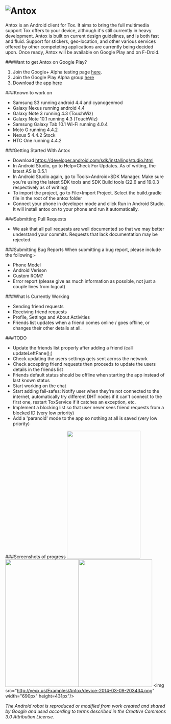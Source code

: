 ![Antox](http://vexx.us/Images/AntoxFull.png "Antox Tox Android Client")
=====

Antox is an Android client for Tox. It aims to bring the full multimedia support Tox offers to your device, although it's still currently in heavy development. Antox is built on current design guidelines, and is both fast and fluid. Support for stickers, geo-location, and other various services offered by other competeting applications are currently being decided upon. Once ready, Antox will be available on Google Play and on F-Droid.

###Want to get Antox on Google Play?
1. Join the Google+ Alpha testing page <a href="https://plus.google.com/communities/112302171077600707137">here</a>.
2. Join the Google Play Alpha group <a href="https://play.google.com/apps/testing/im.tox.antox">here</a>
3. Download the app <a href="https://play.google.com/store/apps/details?id=im.tox.antox">here</a>

###Known to work on
* Samsung S3 running android 4.4 and cyanogenmod
* Galaxy Nexus running android 4.4
* Galaxy Note 3 running 4.3 (TouchWiz)
* Galaxy Note 10.1 running 4.3 (TouchWiz)
* Samsung Galaxy Tab 10.1 Wi-Fi running 4.0.4
* Moto G running 4.4.2
* Nexus 5 4.4.2 Stock
* HTC One running 4.4.2

###Getting Started With Antox
- Download https://developer.android.com/sdk/installing/studio.html
- In Android Studio, go to Help>Check For Updates. As of writing, the latest AS is 0.5.1
- In Android Studio again, go to Tools>Android>SDK Manager. Make sure you're using the latest SDK tools and SDK Build tools (22.6 and 19.0.3 respectively as of writing)
- To import the project, go to File>Import Project. Select the build.gradle file in the root of the antox folder
- Connect your phone in developer mode and click Run in Android Studio. It will install antox on to your phone and run it automatically.

###Submitting Pull Requests
- We ask that all pull requests are well documented so that we may better understand your commits. Requests that lack documentation may be rejected.
 
###Submitting Bug Reports
When submitting a bug report, please include the following:-
- Phone Model
- Android Verison
- Custom ROM?
- Error report (please give as much information as possible, not just a couple lines from logcat)

###What Is Currently Working
- Sending friend requests
- Receiving friend requests
- Profile, Settings and About Activities
- Friends list updates when a friend comes online / goes offline, or changes their other details at all.

###TODO
- Update the friends list properly after adding a friend (call updateLeftPane();)
- Check updating the users settings gets sent across the network
- Check accepting friend requests then proceeds to update the users details in the friends list
- Friends default status should be offline when starting the app instead of last known status
- Start working on the chat
- Start adding fail-safes: Notify user when they're not connected to the internet, automatically try different DHT nodes if it can't connect to the first one, restart ToxService if it catches an exception, etc.
- Implement a blocking list so that user never sees friend requests from a blocked ID (very low priority)
- Add a 'paranoid' mode to the app so nothing at all is saved (very low priority)

###Screenshots of progress
<img src="http://vexx.us/Examples/Antox/device-2014-03-02-231541.png" width="230px" height="400px"/><img src="http://vexx.us/Examples/Antox/device-2014-03-02-231621.png" width="230px" height="400px"/><img src="http://markwinter.me/profile.png" width="230px" height="400px"/>
<img src="http://vexx.us/Examples/Antox/device-2014-03-09-203434.png" width="690px" height=431px"/>

*The Android robot is reproduced or modified from work created and shared by Google and used according to terms described in the Creative Commons 3.0 Attribution License.*
